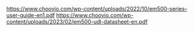 https://www.choovio.com/wp-content/uploads/2022/10/em500-series-user-guide-en1.pdf
https://www.choovio.com/wp-content/uploads/2023/02/em500-udl-datasheet-en.pdf
